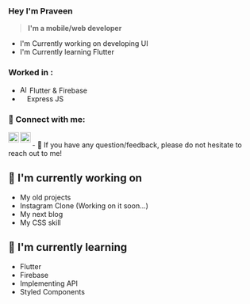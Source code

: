 ### Hey I'm Praveen 
>**I'm a mobile/web developer**
- I'm Currently working on developing UI
- I'm Currently learning Flutter
### Worked in  :
- <img title="a title" alt="Alt text" width=15 src="https://cdn.discordapp.com/emojis/427942750277730305.webp?size=56&quality=lossless"> Flutter & Firebase
- <img src="https://external-content.duckduckgo.com/ip3/expressjs.com.ico" width=10> Express JS

### 🤝 Connect with me:

<a href="www.linkedin.com/in/praveen-184060240"><img align="left" src="https://raw.githubusercontent.com/yushi1007/yushi1007/main/images/linkedin.svg" alt="Yu Shi | LinkedIn" width="21px"/></a>
<a href="https://www.instagram.com/praveen_sparkzzz/"><img align="left" src="https://raw.githubusercontent.com/yushi1007/yushi1007/main/images/instagram.svg" alt="Yu Shi | Instagram" width="21px"/></a>

</br>
- 💬 If you have any question/feedback, please do not hesitate to reach out to me!

## 🔭 I'm currently working on

- My old projects
- Instagram Clone (Working on it soon...)
- My next blog
- My CSS skill

## 🌱 I'm currently learning

- Flutter
- Firebase
- Implementing API
- Styled Components  

 [#flutter]: https://flutter.dev
